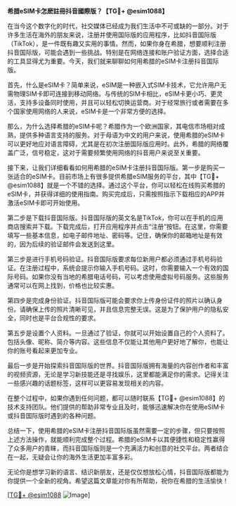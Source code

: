 **希腊eSIM卡怎麽註冊抖音國際版？【TG💪+ @esim1088】**

在当今这个数字化的时代，社交媒体已经成为我们生活中不可或缺的一部分。对于许多生活在海外的朋友来说，注册并使用国际版的应用程序，比如抖音国际版（TikTok），是一件既有趣又实用的事情。然而，如果你身在希腊，想要顺利注册抖音国际版，可能会遇到一些挑战。特别是在网络连接和账户验证方面，选择合适的工具显得尤为重要。今天，我们就来聊聊如何用希腊的eSIM卡注册抖音国际版。

首先，什么是eSIM卡？简单来说，eSIM是一种嵌入式SIM卡技术，它允许用户无需物理SIM卡即可连接到移动网络。与传统的SIM卡相比，eSIM卡更小巧、更灵活，支持多设备同时使用，并且可以轻松切换运营商。对于经常旅行或者需要在多个国家使用网络的人来说，eSIM卡是一个非常方便的选择。

那么，为什么选择希腊的eSIM卡呢？希腊作为一个欧洲国家，其电信市场相对成熟，提供多种语言支持的服务。对于母语为中文的用户来说，使用希腊的eSIM卡可以更好地应对语言障碍，尤其是在初次注册国际版应用时。此外，希腊的网络覆盖广泛，信号稳定，这对于需要频繁使用网络的抖音用户来说至关重要。

接下来，让我们详细看看如何用希腊的eSIM卡注册抖音国际版。第一步是购买一张适合的eSIM卡。目前市场上有很多提供希腊eSIM服务的平台，其中【TG💪+ @esim1088】就是一个不错的选择。通过这个平台，你可以轻松在线购买希腊的eSIM卡，并获得详细的使用指南。购买完成后，只需按照指示下载相应的APP并激活eSIM卡即可开始使用。

第二步是下载抖音国际版。抖音国际版的英文名是TikTok，你可以在手机的应用商店搜索并下载。下载完成后，打开应用程序并点击“注册”按钮。在这里，你需要填写一些基本信息，如电子邮件地址、密码等。记住，确保你的邮箱地址是有效的，因为后续的验证邮件会发送到这里。

第三步是进行手机号码验证。抖音国际版要求每位新用户都必须通过手机号码验证。在注册过程中，系统会提示你输入手机号码。这时，你需要输入一个有效的国际号码。如果你没有当地的希腊电话号码，可以考虑使用虚拟号码服务。这些服务通常可以在网上找到，价格也比较实惠。

第四步是完成身份验证。抖音国际版可能会要求你上传身份证件的照片以确认身份。请确保上传的照片清晰可见，并且信息完整无误。这是为了保护用户的隐私安全，同时也是平台合规性的要求。

第五步是设置个人资料。一旦通过了验证，你就可以开始设置自己的个人资料了。包括头像、昵称、简介等内容。这些信息不仅能让其他用户更好地了解你，也能让你的账号看起来更加专业。

最后一步是开始探索抖音国际版的世界。抖音国际版拥有海量的内容创作者和丰富的视频资源，无论是学习新技能还是寻找娱乐，这里都能满足你的需求。记得关注一些感兴趣的话题标签，这样可以更容易发现相关的内容。

在整个过程中，如果你遇到任何问题，都可以随时联系【TG💪+ @esim1088】的技术支持团队。他们提供的帮助非常专业且及时，能够迅速解决你在使用eSIM卡或抖音国际版时遇到的各种问题。

总结一下，使用希腊的eSIM卡注册抖音国际版虽然需要一定的步骤，但只要按照上述方法操作，就能顺利完成整个过程。希腊的eSIM卡以其便捷性和稳定性赢得了众多用户的青睐，而抖音国际版则是一个充满活力和创意的社交平台。两者结合在一起，无疑会让你的海外生活更加丰富多彩。

无论你是想学习新的语言、结识新朋友，还是仅仅想放松心情，抖音国际版都能为你提供一个全新的视角。希望这篇文章能对你有所帮助，祝你在希腊的生活愉快！

[[TG💪+ @esim1088](https://t.me/s/esim1088) ![Image](https://i.postimg.cc/4NQfJmqS/Snipaste-2025-05-13-00-14-12.png)]